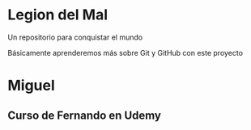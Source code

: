 # Legion del Mal
Un repositorio para conquistar el mundo

Básicamente aprenderemos más sobre Git y GitHub con este proyecto


# Miguel


## Curso de Fernando en Udemy
